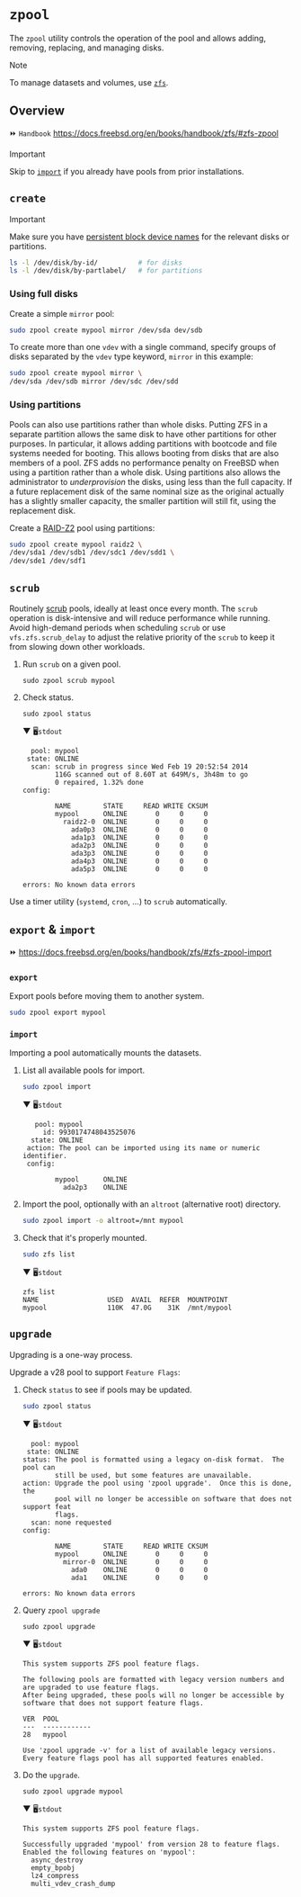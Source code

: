 # `zpool`

The `zpool` utility controls the operation of the pool and allows adding, removing, replacing, and managing disks.

> [!Note]
> To manage datasets and volumes, use [`zfs`](zfs.md).





## Overview

⏩ `Handbook` https://docs.freebsd.org/en/books/handbook/zfs/#zfs-zpool

> [!Important]
> Skip to [`import`](#import) if you already have pools from prior installations.





## `create`

> [!Important]
> Make sure you have [persistent block device names](../names.md) for the relevant disks or partitions.
>
> ```sh
> ls -l /dev/disk/by-id/          # for disks
> ls -l /dev/disk/by-partlabel/   # for partitions
> ```




### Using full disks

Create a simple `mirror` pool:

```sh
sudo zpool create mypool mirror /dev/sda dev/sdb
```

To create more than one `vdev` with a single command, specify groups of disks separated by the `vdev` type keyword, `mirror` in this example:

```sh
sudo zpool create mypool mirror \
/dev/sda /dev/sdb mirror /dev/sdc /dev/sdd
```




### Using partitions

Pools can also use partitions rather than whole disks. Putting ZFS in a separate partition allows the same disk to have other partitions for other purposes. In particular, it allows adding partitions with bootcode and file systems needed for booting. This allows booting from disks that are also members of a pool. ZFS adds no performance penalty on FreeBSD when using a partition rather than a whole disk. Using partitions also allows the administrator to *underprovision* the disks, using less than the full capacity. If a future replacement disk of the same nominal size as the original actually has a slightly smaller capacity, the smaller partition will still fit, using the replacement disk.

Create a [RAID-Z2](https://docs.freebsd.org/en/books/handbook/zfs/#zfs-term-vdev-raidz) pool using partitions:

```sh
sudo zpool create mypool raidz2 \
/dev/sda1 /dev/sdb1 /dev/sdc1 /dev/sdd1 \
/dev/sde1 /dev/sdf1
```





## `scrub`

Routinely [scrub](https://docs.freebsd.org/en/books/handbook/zfs/#zfs-term-scrub) pools, ideally at least once every month. The `scrub` operation is disk-intensive and will reduce performance while running. Avoid high-demand periods when scheduling `scrub` or use `vfs.zfs.scrub_delay` to adjust the relative priority of the `scrub` to keep it from slowing down other workloads.

1. Run `scrub` on a given pool.

    ```
    sudo zpool scrub mypool
    ```

1. Check status.

    ```
    sudo zpool status
    ```

    ▼ 🖥️`stdout`

    ```
      pool: mypool
     state: ONLINE
      scan: scrub in progress since Wed Feb 19 20:52:54 2014
            116G scanned out of 8.60T at 649M/s, 3h48m to go
            0 repaired, 1.32% done
    config:

            NAME        STATE     READ WRITE CKSUM
            mypool      ONLINE       0     0     0
              raidz2-0  ONLINE       0     0     0
                ada0p3  ONLINE       0     0     0
                ada1p3  ONLINE       0     0     0
                ada2p3  ONLINE       0     0     0
                ada3p3  ONLINE       0     0     0
                ada4p3  ONLINE       0     0     0
                ada5p3  ONLINE       0     0     0

    errors: No known data errors
    ```

Use a timer utility (`systemd`, `cron`, …) to `scrub` automatically.





## `export` & `import`

⏩ https://docs.freebsd.org/en/books/handbook/zfs/#zfs-zpool-import




### `export`

Export pools before moving them to another system.

```sh
sudo zpool export mypool
```




### `import`

Importing a pool automatically mounts the datasets. 

1. List all available pools for import.

    ```sh
    sudo zpool import
    ```

    ▼ 🖥️`stdout`

    ```
       pool: mypool
         id: 9930174748043525076
      state: ONLINE
     action: The pool can be imported using its name or numeric identifier.
     config:

            mypool      ONLINE
              ada2p3    ONLINE
    ```

1. Import the pool, optionally with an `altroot` (alternative root) directory.

    ```sh
    sudo zpool import -o altroot=/mnt mypool
    ```

1. Check that it's properly mounted.

    ```sh
    sudo zfs list
    ```

    ▼ 🖥️`stdout`

    ```
    zfs list
    NAME                 USED  AVAIL  REFER  MOUNTPOINT
    mypool               110K  47.0G    31K  /mnt/mypool
    ```





## `upgrade`

Upgrading is a one-way process.

Upgrade a v28 pool to support `Feature Flags`:

1. Check `status` to see if pools may be updated.

    ```sh
    sudo zpool status
    ```
    ▼ 🖥️`stdout`
    ```
      pool: mypool
     state: ONLINE
    status: The pool is formatted using a legacy on-disk format.  The pool can
            still be used, but some features are unavailable.
    action: Upgrade the pool using 'zpool upgrade'.  Once this is done, the
            pool will no longer be accessible on software that does not support feat
            flags.
      scan: none requested
    config:

            NAME        STATE     READ WRITE CKSUM
            mypool      ONLINE       0     0     0
              mirror-0  ONLINE       0     0     0
    	        ada0    ONLINE       0     0     0
    	        ada1    ONLINE       0     0     0

    errors: No known data errors
    ```

1. Query `zpool upgrade`

    ```
    sudo zpool upgrade
    ```
    ▼ 🖥️`stdout`
    ```
    This system supports ZFS pool feature flags.

    The following pools are formatted with legacy version numbers and are upgraded to use feature flags.
    After being upgraded, these pools will no longer be accessible by software that does not support feature flags.

    VER  POOL
    ---  ------------
    28   mypool

    Use 'zpool upgrade -v' for a list of available legacy versions.
    Every feature flags pool has all supported features enabled.
    ```

1. Do the `upgrade`.

    ```
    sudo zpool upgrade mypool
    ```
    ▼ 🖥️`stdout`
    ```
    This system supports ZFS pool feature flags.

    Successfully upgraded 'mypool' from version 28 to feature flags.
    Enabled the following features on 'mypool':
      async_destroy
      empty_bpobj
      lz4_compress
      multi_vdev_crash_dump
    ```








